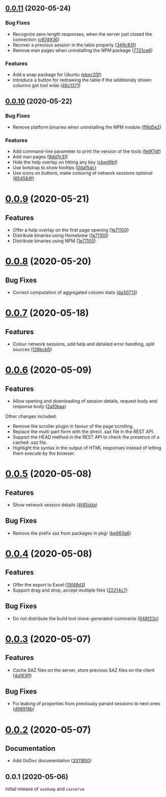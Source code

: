 ## [0.0.11](https://github.com/prantlf/saz-tools/compare/v0.0.10...v0.0.11) (2020-05-24)

### Bug Fixes

* Recognize zero-length responses, when the server just closed the connection ([c674936](https://github.com/prantlf/saz-tools/commit/c67493603708552ff5f95db8820587b82ce898aa))
* Recover a previous session in the table properly ([349c83f](https://github.com/prantlf/saz-tools/commit/349c83f4f1cd65672fd4e1c5c9d1c7597046ba57))
* Remove man pages when uninstalling the NPM package ([7721ce6](https://github.com/prantlf/saz-tools/commit/7721ce6d12c0a8d73c127dbc7b4d31507481d2cd))

### Features

* Add a snap package for Ubuntu ([ebec33f](https://github.com/prantlf/saz-tools/commit/ebec33ff85704629eef6db3fd291220743acab23))
* Introduce a button for redrawing the table if the additionaly shown columns got tool wide ([46c1371](https://github.com/prantlf/saz-tools/commit/46c1371a83c164836cef47466080898def663ed9))

## [0.0.10](https://github.com/prantlf/saz-tools/compare/v0.0.9...v0.0.10) (2020-05-22)

### Bug Fixes

* Remove platform binaries when uninstalling the NPM module ([ff8d5e2](https://github.com/prantlf/saz-tools/commit/ff8d5e219d5e4733a157f302b109292efcd4680a))

### Features

* Add command-line parameter to print the version of the tools ([fe9f7df](https://github.com/prantlf/saz-tools/commit/fe9f7df4debbe61a96afc88ec894d0ae9c33d6c1))
* Add man pages ([9dd7c31](https://github.com/prantlf/saz-tools/commit/9dd7c31457c5282a4f95bb15743d5a6a0e764ea0))
* Hide the help overlay on hitting any key ([cbed9bf](https://github.com/prantlf/saz-tools/commit/cbed9bfcfa571ac3be3fd7a8de75d45df964355e))
* Use botstrap to show tooltips ([0daf5dc](https://github.com/prantlf/saz-tools/commit/0daf5dcaf8b8a08753e2e386a5bca32ccd2dada9))
* Use icons on buttons, make colourng of network sessions optional ([654584f](https://github.com/prantlf/saz-tools/commit/654584fea4ea9fb3eddb518ee8ebcf9863bdd810))

# [0.0.9](https://github.com/prantlf/saz-tools/compare/v0.0.8...v0.0.9) (2020-05-21)

## Features

* Offer a help overlay on the first page opening ([1e71100](https://github.com/prantlf/saz-tools/1e71100b2dcdabaa3e319d66923de46c265c2bcd))
* Distribute binaries using Homebrew ([1e71100](https://github.com/prantlf/saz-tools/876dc4bed3cbbbf87741e0a6ab5f64ee1f7fee2f))
* Distribute binaries using NPM ([1e71100](https://github.com/prantlf/saz-tools/24dde848167ee94828c8a0813c4873e5a0c8ad05))

# [0.0.8](https://github.com/prantlf/saz-tools/compare/v0.0.7...v0.0.8) (2020-05-20)

## Bug Fixes

* Correct computation of aggregated column stats ([da30713](https://github.com/prantlf/saz-tools/da30713688aa92358d79318e2881d6cfbad67a6a))

# [0.0.7](https://github.com/prantlf/saz-tools/compare/v0.0.6...v0.0.7) (2020-05-18)

## Features

* Colour network sessions, add help and detailed error handling, split sources ([128bcb5](https://github.com/prantlf/saz-tools/128bcb51c12272870959ff7678777fe718d49e10))

# [0.0.6](https://github.com/prantlf/saz-tools/compare/v0.0.5...v0.0.6) (2020-05-09)

## Features

* Allow opening and downloading of session details, request body and response body ([2a10baa](https://github.com/prantlf/saz-tools/2a10baaf831a4c80068f95b9609fb90481810c5))

Other changes included:

* Remove the scroller plugin in favour of the page scrolling.
* Replace the multi-part form with the direct .saz file in the REST API.
* Support the HEAD method in the REST API to check the presence of a cached .saz file.
* Highlight the syntax in the output of HTML responses instead of letting them execute by the browser.

# [0.0.5](https://github.com/prantlf/saz-tools/compare/v0.0.4...v0.0.5) (2020-05-08)

## Features

* Show network session details ([4f45dda](https://github.com/prantlf/saz-tools/4f45ddad8a9f2277371a615e8b19390b15e3f5fa))

## Bug Fixes

* Remove the prefix saz from packages in pkg/ ([be663a6](https://github.com/prantlf/saz-tools/be663a6d379c96f618142704698d008844348781))

# [0.0.4](https://github.com/prantlf/saz-tools/compare/v0.0.3...v0.0.4) (2020-05-08)

## Features

* Offer the export to Excel ([15f48d3](https://github.com/prantlf/saz-tools/15f48d34cc1c99ba86098dba1ca81f709091ff07))
* Support drag and drop, accept multiple files ([22214c7](https://github.com/prantlf/saz-tools/22214c7c32c37fac9dc3feea4620b696b1ae697b))

## Bug Fixes

* Do not distribute the build tool move-generated-comments ([648f23c](https://github.com/prantlf/saz-tools/648f23c4d917e5915907511db9d0b18176464f82))

# [0.0.3](https://github.com/prantlf/saz-tools/compare/v0.0.2...v0.0.3) (2020-05-07)

## Features

* Cache SAZ files on the server, store previous SAZ files on the client ([4a163ff](https://github.com/prantlf/saz-tools/4a163ff2a262b5ed664792e8412a31c64de0b041))

## Bug Fixes

* Fix leaking of properties from previously parsed sessions to next ones ([d98918b](https://github.com/prantlf/saz-tools/d98918b23365949c4a01d7c6ca03f667b6fc348d))

# [0.0.2](https://github.com/prantlf/saz-tools/compare/v0.0.1...v0.0.2) (2020-05-07)

## Documentation

* Add GoDoc documentation ([3311850](https://github.com/prantlf/saz-tools/331185019877e370cdb7ba69e5a640212a02d551))

## 0.0.1 (2020-05-06)

Initial release of `sazdump` and `sazserve`.
